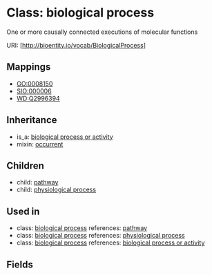 # Class: biological process


One or more causally connected executions of molecular functions

URI: [http://bioentity.io/vocab/BiologicalProcess]
## Mappings

 * [GO:0008150](http://purl.obolibrary.org/obo/GO_0008150)
 * [SIO:000006](http://semanticscience.org/resource/SIO_000006)
 * [WD:Q2996394](http://purl.obolibrary.org/obo/WD_Q2996394)
## Inheritance

 *  is_a: [biological process or activity](BiologicalProcessOrActivity.md)
 *  mixin: [occurrent](Occurrent.md)
## Children

 *  child: [pathway](Pathway.md)
 *  child: [physiological process](PhysiologicalProcess.md)
## Used in

 *  class: [biological process](BiologicalProcess.md) references: [pathway](Pathway.md)
 *  class: [biological process](BiologicalProcess.md) references: [physiological process](PhysiologicalProcess.md)
 *  class: [biological process](BiologicalProcess.md) references: [biological process or activity](BiologicalProcessOrActivity.md)
## Fields

